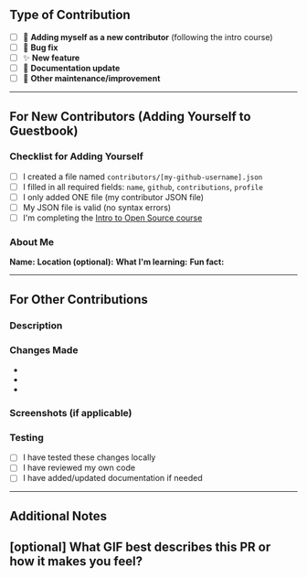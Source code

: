 ## Type of Contribution

<!-- Please check ONE box that best describes your contribution -->

- [ ] 🎉 **Adding myself as a new contributor** (following the intro course)
- [ ] 🐛 **Bug fix**
- [ ] ✨ **New feature** 
- [ ] 📝 **Documentation update**
- [ ] 🔧 **Other maintenance/improvement**

---

## For New Contributors (Adding Yourself to Guestbook)

<!-- Only fill this section if you checked "Adding myself as a new contributor" above -->

### Checklist for Adding Yourself
- [ ] I created a file named `contributors/[my-github-username].json`
- [ ] I filled in all required fields: `name`, `github`, `contributions`, `profile`
- [ ] I only added ONE file (my contributor JSON file)
- [ ] My JSON file is valid (no syntax errors)
- [ ] I'm completing the [Intro to Open Source course](https://opensauced.pizza/learn/intro-to-oss/)

### About Me
**Name:** 
**Location (optional):** 
**What I'm learning:** 
**Fun fact:** 

---

## For Other Contributions

<!-- Fill this section for bug fixes, features, documentation, etc. -->

### Description
<!-- Describe what this PR changes and why -->

### Changes Made
<!-- List the specific changes -->
- 
- 
- 

### Screenshots (if applicable)
<!-- Add screenshots for UI changes -->

### Testing
- [ ] I have tested these changes locally
- [ ] I have reviewed my own code
- [ ] I have added/updated documentation if needed

---

## Additional Notes
<!-- Any additional context, concerns, or information -->

## [optional] What GIF best describes this PR or how it makes you feel?

<!-- note: PRs with deleted sections will be marked invalid -->

<!--
  For Work In Progress Pull Requests, please use the Draft PR feature,
  see https://github.blog/2019-02-14-introducing-draft-pull-requests/ for further details.

  For a timely review/response, please avoid force-pushing additional
  commits if your PR already received reviews or comments.

  Before submitting a Pull Request, please ensure you've done the following:
  - 📖 Read the Contributing Guide: https://github.com/OpenSource-Communities/guestbook/blob/main/CONTRIBUTING.md.
  - 📖 Read the Code of Conduct: https://github.com/OpenSource-Communities/.github/blob/main/CODE_OF_CONDUCT.md.
  - 👷‍♀️ Create small PRs. In most cases, this will be possible.
  - 📝 Use descriptive commit messages.
  - 📗 Update any related documentation and include any relevant screenshots.
-->
